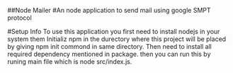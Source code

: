 ##Node Mailer
#An node application to send mail using google SMPT protocol

#Setup Info
To use this application you first need to install nodejs in your system them Initializ npm in the durectory where this project will be placed by giving npm init commond in same directory.
Then need to install all required dependency mentioned in package. then you can run this by runing main file which is node src/index.js.
